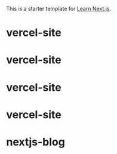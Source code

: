 This is a starter template for [Learn Next.js](https://nextjs.org/learn).
# vercel-site
# vercel-site
# vercel-site
# vercel-site
# nextjs-blog
